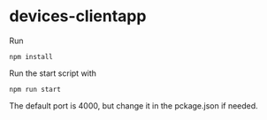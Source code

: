# devices-clientapp

Run 
```
npm install
```
Run the start script with 
```
npm run start
```
The default port is 4000, but change it in the pckage.json if needed.
